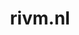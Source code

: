 ---
layout: post
title:  "rivm.nl"
internal_url:  "/dutchgov/rivm.nl.html"
subdomains_count: 394
all_subdomains_count: 950
urls_count: 264
ssl_rank: 0
http_rank: 48.549242424242
url_link: /data/rivm.nl/urls.txt
all_subdomains_link: /data/rivm.nl/all_subdomains.txt
subdomains_link: /data/rivm.nl/subdomains.txt
categories: dutchgov
---